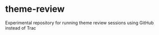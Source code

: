 # theme-review
Experimental repository for running theme review sessions using GitHub instead of Trac
